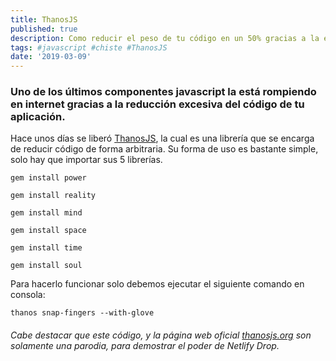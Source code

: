 ```yaml
---
title: ThanosJS
published: true
description: Como reducir el peso de tu código en un 50% gracias a la eliminación del código de forma aleatoria
tags: #javascript #chiste #ThanosJS
date: '2019-03-09'
---
```


### Uno de los últimos componentes javascript la está rompiendo en internet gracias a la reducción excesiva del código de tu aplicación.

Hace unos días se liberó [ThanosJS](https://thanosjs.org/), la cual es una librería que se encarga de reducir código de forma arbitraria.
Su forma de uso es bastante simple, solo hay que importar sus 5 librerías.

`gem install power`

`gem install reality`

`gem install mind`

`gem install space`

`gem install time`

`gem install soul`


Para hacerlo funcionar solo debemos ejecutar el siguiente comando en consola:

`thanos snap-fingers --with-glove`

###### Cabe destacar que este código, y la página web oficial [thanosjs.org](https://thanosjs.org/) son solamente una parodia, para demostrar el poder de Netlify Drop.
